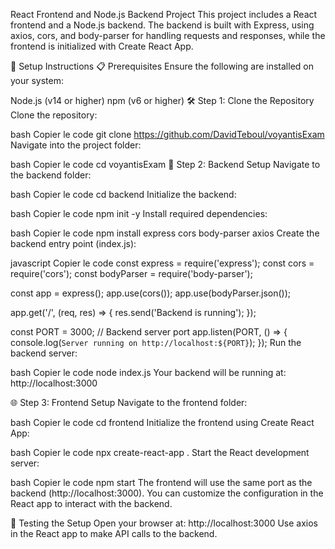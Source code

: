 React Frontend and Node.js Backend Project
This project includes a React frontend and a Node.js backend. The backend is built with Express, using axios, cors, and body-parser for handling requests and responses, while the frontend is initialized with Create React App.

🚀 Setup Instructions
📋 Prerequisites
Ensure the following are installed on your system:

Node.js (v14 or higher)
npm (v6 or higher)
🛠 Step 1: Clone the Repository
Clone the repository:

bash
Copier le code
git clone https://github.com/DavidTeboul/voyantisExam
Navigate into the project folder:

bash
Copier le code
cd voyantisExam
🔧 Step 2: Backend Setup
Navigate to the backend folder:

bash
Copier le code
cd backend
Initialize the backend:

bash
Copier le code
npm init -y
Install required dependencies:

bash
Copier le code
npm install express cors body-parser axios
Create the backend entry point (index.js):

javascript
Copier le code
const express = require('express');
const cors = require('cors');
const bodyParser = require('body-parser');

const app = express();
app.use(cors());
app.use(bodyParser.json());

app.get('/', (req, res) => {
    res.send('Backend is running');
});

const PORT = 3000; // Backend server port
app.listen(PORT, () => {
    console.log(`Server running on http://localhost:${PORT}`);
});
Run the backend server:

bash
Copier le code
node index.js
Your backend will be running at: http://localhost:3000

🌐 Step 3: Frontend Setup
Navigate to the frontend folder:

bash
Copier le code
cd frontend
Initialize the frontend using Create React App:

bash
Copier le code
npx create-react-app .
Start the React development server:

bash
Copier le code
npm start
The frontend will use the same port as the backend (http://localhost:3000). You can customize the configuration in the React app to interact with the backend.

🧪 Testing the Setup
Open your browser at: http://localhost:3000
Use axios in the React app to make API calls to the backend.